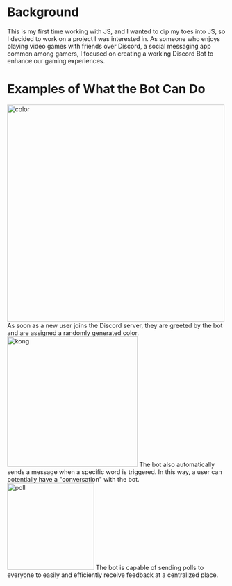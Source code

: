 # Background 
This is my first time working with JS, and I wanted to dip my toes into JS, so I decided to work on a project I was interested in. As someone who enjoys playing video games with friends over Discord, a social messaging app common among gamers, I focused on creating a working Discord Bot to enhance our gaming experiences. 

# Examples of What the Bot Can Do
<img src="https://user-images.githubusercontent.com/51142303/167269030-ea101c8f-258e-4eb0-aaeb-0397e9876b04.png" alt="color" width="500"/>  
As soon as a new user joins the Discord server, they are greeted by the bot and are assigned a randomly generated color.

<img src="https://user-images.githubusercontent.com/51142303/167269120-4abd174f-d440-423f-b923-02b20b29d400.png" alt="kong" width="300"/>  
The bot also automatically sends a message when a specific word is triggered. In this way, a user can potentially have a "conversation" with the bot. 

<img src = "https://user-images.githubusercontent.com/51142303/167269356-d110cc1c-2a09-4abc-8254-6fe31089a877.png" alt="poll" width="200"/>  
The bot is capable of sending polls to everyone to easily and efficiently receive feedback at a centralized place.
